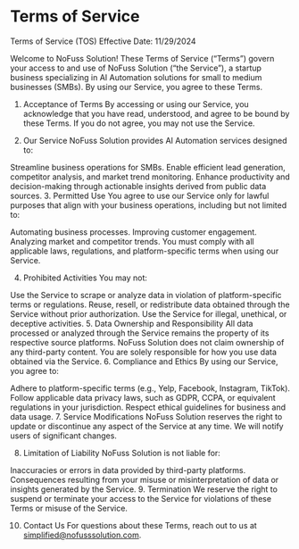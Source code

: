 <!DOCTYPE html>
<html>
<head>
    <title>Terms of Service</title>
</head>
<body>
    <h1>Terms of Service</h1>
    <p>Terms of Service (TOS)
Effective Date: 11/29/2024

Welcome to NoFuss Solution!
These Terms of Service (“Terms”) govern your access to and use of NoFuss Solution (“the Service”), a startup business specializing in AI Automation solutions for small to medium businesses (SMBs). By using our Service, you agree to these Terms.

1. Acceptance of Terms
By accessing or using our Service, you acknowledge that you have read, understood, and agree to be bound by these Terms. If you do not agree, you may not use the Service.

2. Our Service
NoFuss Solution provides AI Automation services designed to:

Streamline business operations for SMBs.
Enable efficient lead generation, competitor analysis, and market trend monitoring.
Enhance productivity and decision-making through actionable insights derived from public data sources.
3. Permitted Use
You agree to use our Service only for lawful purposes that align with your business operations, including but not limited to:

Automating business processes.
Improving customer engagement.
Analyzing market and competitor trends.
You must comply with all applicable laws, regulations, and platform-specific terms when using our Service.

4. Prohibited Activities
You may not:

Use the Service to scrape or analyze data in violation of platform-specific terms or regulations.
Reuse, resell, or redistribute data obtained through the Service without prior authorization.
Use the Service for illegal, unethical, or deceptive activities.
5. Data Ownership and Responsibility
All data processed or analyzed through the Service remains the property of its respective source platforms.
NoFuss Solution does not claim ownership of any third-party content.
You are solely responsible for how you use data obtained via the Service.
6. Compliance and Ethics
By using our Service, you agree to:

Adhere to platform-specific terms (e.g., Yelp, Facebook, Instagram, TikTok).
Follow applicable data privacy laws, such as GDPR, CCPA, or equivalent regulations in your jurisdiction.
Respect ethical guidelines for business and data usage.
7. Service Modifications
NoFuss Solution reserves the right to update or discontinue any aspect of the Service at any time. We will notify users of significant changes.

8. Limitation of Liability
NoFuss Solution is not liable for:

Inaccuracies or errors in data provided by third-party platforms.
Consequences resulting from your misuse or misinterpretation of data or insights generated by the Service.
9. Termination
We reserve the right to suspend or terminate your access to the Service for violations of these Terms or misuse of the Service.

10. Contact Us
For questions about these Terms, reach out to us at simplified@nofusssolution.com.

</p>
</body>
</html>
